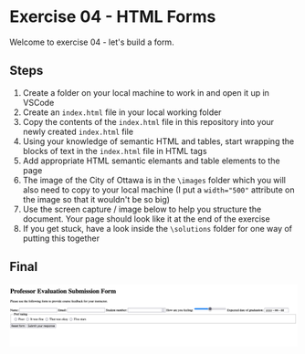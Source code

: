 # Exercise 04 - HTML Forms

Welcome to exercise 04 - let's build a form.

## Steps

1. Create a folder on your local machine to work in and open it up in VSCode
2. Create an `index.html` file in your local working folder
3. Copy the contents of the `index.html` file in this repository into your newly created `index.html` file
4. Using your knowledge of semantic HTML and tables, start wrapping the blocks of text in the `index.html` file in HTML tags
5. Add appropriate HTML semantic elemants and table elements to the page
6. The image of the City of Ottawa is in the `\images` folder which you will also need to copy to your local machine (I put a `width="500"` attribute on the image so that it wouldn't be so big)
7. Use the screen capture / image below to help you structure the document. Your page should look like it at the end of the exercise
8. If you get stuck, have a look inside the `\solutions` folder for one way of putting this together

## Final

![This is an image of the finished product](/images/finished.png)
